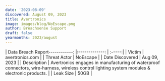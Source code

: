 ```yaml
---
date: '2023-08-09'
discovered: August 09, 2023
title: Avertronics
image: images/blog/NoEscape.png
author: Breachsense Support
draft: false
yearmonths: 2023/august
---
```


| Data Breach Report------------:     |:-------------:    | :-----:|
| Victim      | avertronics.com      | 
| Threat Actor      | NoEscape      | 
| Date Discovered      | Aug 09, 2023      | 
| Description      | Avertronics engages in manufacturing of waterproof connectors, wire-harness, wireless control lighting system modules & electronic products.      | 
| Leak Size      | 50GB      | 

